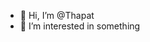 - 👋 Hi, I’m @Thapat
- 👀 I’m interested in something
<!---
Thapat/Thapat is a ✨ special ✨ repository because its `README.md` (this file) appears on your GitHub profile.
You can click the Preview link to take a look at your changes.
--->
